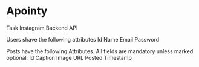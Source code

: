 # Apointy
Task  Instagram Backend API

Users shave the following attributes
Id
Name
Email
Password

Posts have the following Attributes. All fields are mandatory unless marked optional:
Id
Caption
Image URL
Posted Timestamp
